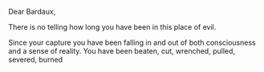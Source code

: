 Dear Bardaux,

There is no telling how long you have been in this place of evil.

Since your capture you have been falling in and out of both consciousness and a sense of reality. You have been beaten, cut, wrenched, pulled, severed, burned